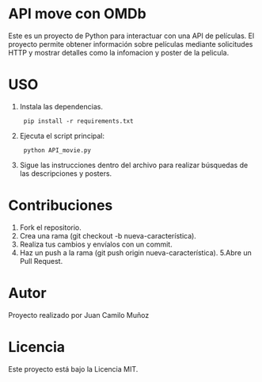 # API move con OMDb

Este es un proyecto de Python para interactuar con una API de películas. El proyecto permite obtener información sobre películas mediante solicitudes HTTP y mostrar detalles como la infomacion y poster de la pelicula.

# USO

1. Instala las dependencias.
   
        pip install -r requirements.txt

2. Ejecuta el script principal:

        python API_movie.py

3. Sigue las instrucciones dentro del archivo para realizar búsquedas de las descripciones y posters.

# Contribuciones

1. Fork el repositorio.
2. Crea una rama (git checkout -b nueva-característica).
3. Realiza tus cambios y envíalos con un commit.
4. Haz un push a la rama (git push origin nueva-característica).
5.Abre un Pull Request.

# Autor

Proyecto realizado por Juan Camilo Muñoz

# Licencia 

Este proyecto está bajo la Licencia MIT.
